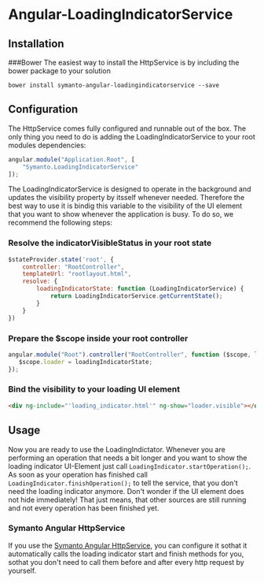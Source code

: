 # Angular-LoadingIndicatorService
## Installation
###Bower
The easiest way to install the HttpService is by including the bower package to your solution
```shell
bower install symanto-angular-loadingindicatorservice --save
```

## Configuration
The HttpService comes fully configured and runnable out of the box. The only thing you need to do is adding the LoadingIndicatorService to your root modules dependencies:
```javascript
angular.module("Application.Root", [
    "Symanto.LoadingIndicatorService"
]);
```
The LoadingIndicatorService is designed to operate in the background and updates the visibility property by itsself whenever needed. Therefore the best way to use it is bindig this variable to the visibility of the UI element that you want to show whenever the application is busy. To do so, we recommend the following steps:

### Resolve the indicatorVisibleStatus in your root state
```javascript
$stateProvider.state('root', {
    controller: "RootController",
    templateUrl: "rootlayout.html",
    resolve: {
        loadingIndicatorState: function (LoadingIndicatorService) {
            return LoadingIndicatorService.getCurrentState();
        }
    }
})
```
### Prepare the $scope inside your root controller
```javascript
angular.module("Root").controller("RootController", function ($scope, loadingIndicatorState) {
   $scope.loader = loadingIndicatorState;
});
```
### Bind the visibility to your loading UI element
```html
<div ng-include="'loading_indicator.html'" ng-show="loader.visible"></div>
```

## Usage
Now you are ready to use the LoadingIndictator. Whenever you are performing an operation that needs a bit longer and you want to show the loading indicator UI-Element just call ```LoadingIndicator.startOperation();```. As soon as your operation has finished call ```LoadingIndicator.finishOperation();``` to tell the service, that you don't need the loading indicator anymore. Don't wonder if the UI element does not hide immediately! That just means, that other sources are still running and not every operation has been finished yet.

### Symanto Angular HttpService
If you use the [Symanto Angular HttpService][1], you can configure it sothat it automatically calls the loading indicator start and finish methods for you, sothat you don't need to call them before and after every http request by yourself.

[1]: https://github.com/Symanto/Angular-HttpService
